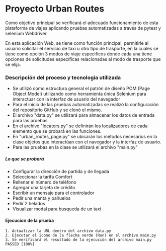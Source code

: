 

# Proyecto Urban Routes


Como objetivo principal se verificará el adecuado funcionamiento de esta plataforma de viajes aplicando pruebas automatizadas a través de pytest y selenium Webdriver.

En esta aplicación Web, se tiene como función principal, permitirle al usuario solicitar el servicio de taxi u otro tipo de trasporte, en la cuales se tiene como opción 3 modos de viaje especificos donde cada una tiene opciones de solicitudes específicas relacionadas al modo de trasporte que se elija.




### Descripción del proceso y tecnología utilizada

- Se utilizó como estructura general el patrón de diseño POM (Page Object Model) utilizando como herramienta única Selenium para interactuar con la interfaz de usuario del navegador
- Para el inicio de las pruebas automatizadas se realizó la configuración del repositorio GitHub y se clonó el mismo. 
- El archivo "data.py" se utilizará para almacenar los datos de entrada para las pruebas 
- En el archivo "locators.py" se definirán los localizadores de cada elemento que se probará en las funciones. 
- En "urban_routes_page.py" se ubicarán los métodos necesarios en la clase objetos que interactúan con el navegador y la interfaz de usuario.
- Para las pruebas en la clase se utilizará el archivo "main.py"


##### Lo que se probará

- Configurar la dirección de partida y de llegada
- Seleccionar la tarifa Comfort
- Rellenar el número de teléfono
- Agregar una tarjeta de crédito
- Escribir un mensaje para el controlador
- Pedir una manta y pañuelos
- Pedir 2 helados
- Visualizar modal para busqueda de un taxi

#### Ejecucion de la prueba

    1. Actualizar la URL dentro del archivo data.py
    2. Ejecutar el icono de la flecha verde (Run) en el archivo main.py 
    3. Se verificará el resultado de la ejecución del archivo main.py PASSED [100%]

    